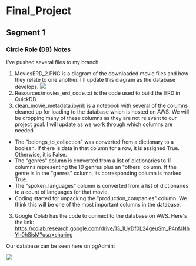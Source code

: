 # Final_Project
## Segment 1
### Circle Role (DB) Notes
I've pushed several files to my branch.
1. MoviesERD_2.PNG is a diagram of the downloaded movie files and how they relate to one another. I'll update this diagram as the database develops.
![](MoviesERD_2.PNG)
2. Resources/movies_erd_code.txt is the code used to build the ERD in QuickDB
3. clean_movie_metadata.ipynb is a notebook with several of the columns cleaned up for loading to the database which is hosted on AWS. We will be dropping many of these columns as they are not relevant to our project goal.  I will update as we work through which columns are needed.
  - The "belongs_to_collection" was converted from a dictionary to a boolean.  If there is data in that column for a row, it is assigned True.  Otherwise, it is False.
  - The "genres" column is converted from a list of dictionaries to 11 columns representing the 10 genres plus an "others' column.  If the genre is in the "genres" column, its corresponding column is marked True.
  -  The "spoken_languages" column is converted from a list of dictionaries to a count of languages for that movie.
  - Coding started for unpacking the "production_companies" column.  We think this will be one of the most important columns in the database.
3. Google Colab has the code to connect to the database on AWS. Here's the link:
https://colab.research.google.com/drive/13_1UyDf0L24geuSm_P4nfJNhYh0hSisM?usp=sharing

Our database can be seen here on pgAdmin:

![](Sample_database.PNG)

